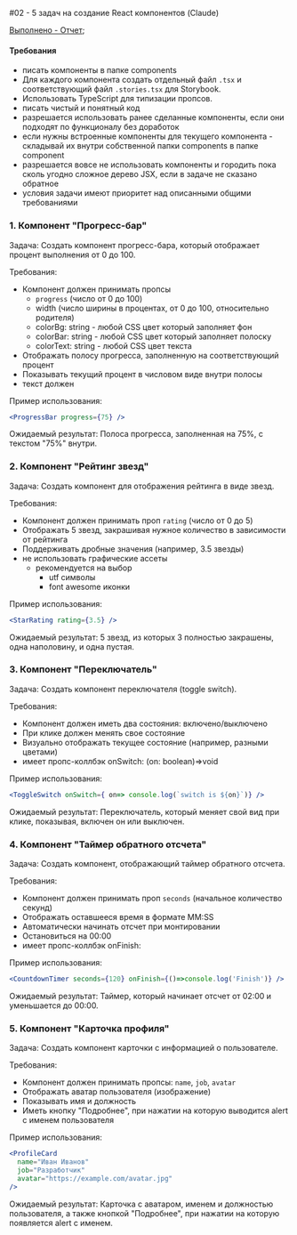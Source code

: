 #02 - 5 задач на создание React компонентов (Claude)

[Выполнено - Отчет](report.md);

#### Требования
* писать компоненты в папке components
* Для каждого компонента создать отдельный файл `.tsx` и соответствующий файл `.stories.tsx` для Storybook.
* Использовать TypeScript для типизации пропсов.
* писать чистый и понятный код
* разрешается использовать ранее сделанные компоненты, если они подходят по функционалу без доработок
* если нужны встроенные компоненты для текущего компонента - складывай их внутри собственной папки components в папке component
* разрешается вовсе не использовать компоненты и городить пока сколь угодно сложное дерево JSX,  если в задаче не сказано обратное
* условия задачи имеют приоритет над описанными общими требованиями

### 1. Компонент "Прогресс-бар"

Задача: Создать компонент прогресс-бара, который отображает процент выполнения от 0 до 100.

Требования:
- Компонент должен принимать пропсы
    -  `progress` (число от 0 до 100)
    -  width (число ширины в процентах, от 0 до 100, относительно родителя)
    - colorBg: string - любой CSS  цвет который заполняет фон
    - colorBar: string  - любой CSS  цвет который заполняет полоску
    - colorText: string - любой CSS  цвет текста
- Отображать полосу прогресса, заполненную на соответствующий процент
- Показывать текущий процент в числовом виде внутри полосы
- текст должен

Пример использования:
```jsx
<ProgressBar progress={75} />
```

Ожидаемый результат: Полоса прогресса, заполненная на 75%, с текстом "75%" внутри.

### 2. Компонент "Рейтинг звезд"

Задача: Создать компонент для отображения рейтинга в виде звезд.

Требования:
- Компонент должен принимать проп `rating` (число от 0 до 5)
- Отображать 5 звезд, закрашивая нужное количество в зависимости от рейтинга
- Поддерживать дробные значения (например, 3.5 звезды)
- не использовать графические ассеты
    - рекомендуется на выбор
        - utf символы
        - font awesome иконки

Пример использования:
```jsx
<StarRating rating={3.5} />
```

Ожидаемый результат: 5 звезд, из которых 3 полностью закрашены, одна наполовину, и одна пустая.

### 3. Компонент "Переключатель"

Задача: Создать компонент переключателя (toggle switch).

Требования:
- Компонент должен иметь два состояния: включено/выключено
- При клике должен менять свое состояние
- Визуально отображать текущее состояние (например, разными цветами)
- имеет пропс-коллбэк onSwitch: (on: boolean)=>void

Пример использования:
```jsx
<ToggleSwitch onSwitch={ on=> console.log(`switch is ${on}`)} />
```

Ожидаемый результат: Переключатель, который меняет свой вид при клике, показывая, включен он или выключен.

### 4. Компонент "Таймер обратного отсчета"

Задача: Создать компонент, отображающий таймер обратного отсчета.

Требования:
- Компонент должен принимать проп `seconds` (начальное количество секунд)
- Отображать оставшееся время в формате MM:SS
- Автоматически начинать отсчет при монтировании
- Остановиться на 00:00
- имеет пропс-коллбэк onFinish:

Пример использования:
```jsx
<CountdownTimer seconds={120} onFinish={()=>console.log('Finish')} />
```

Ожидаемый результат: Таймер, который начинает отсчет от 02:00 и уменьшается до 00:00.

### 5. Компонент "Карточка профиля"

Задача: Создать компонент карточки с информацией о пользователе.

Требования:
- Компонент должен принимать пропсы: `name`, `job`, `avatar`
- Отображать аватар пользователя (изображение)
- Показывать имя и должность
- Иметь кнопку "Подробнее", при нажатии на которую выводится alert с именем пользователя

Пример использования:
```jsx
<ProfileCard 
  name="Иван Иванов" 
  job="Разработчик" 
  avatar="https://example.com/avatar.jpg" 
/>
```

Ожидаемый результат: Карточка с аватаром, именем и должностью пользователя, а также кнопкой "Подробнее", при нажатии на которую появляется alert с именем.
